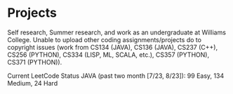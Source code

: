 # Projects
Self research, Summer research, and work as an undergraduate at Williams College. Unable to upload other coding assignments/projects do to copyright issues (work from CS134 (JAVA), CS136 (JAVA), CS237 (C++), CS256 (PYTHON), CS334 (LISP, ML, SCALA, etc.), CS357 (PYTHON), CS371 (PYTHON)). 

Current LeetCode Status JAVA (past two month [7/23, 8/23]):
99 Easy, 134 Medium, 24 Hard
